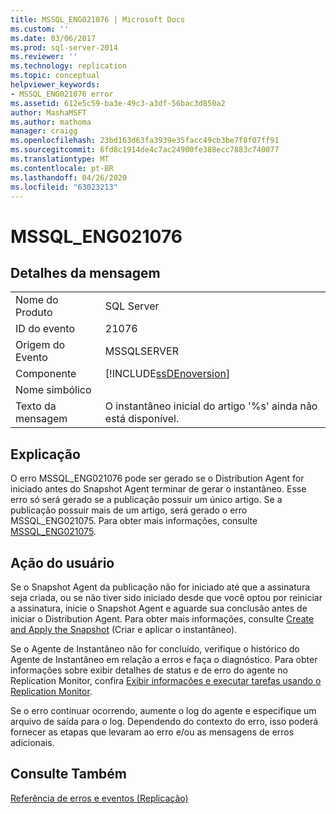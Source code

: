 ```yaml
---
title: MSSQL_ENG021076 | Microsoft Docs
ms.custom: ''
ms.date: 03/06/2017
ms.prod: sql-server-2014
ms.reviewer: ''
ms.technology: replication
ms.topic: conceptual
helpviewer_keywords:
- MSSQL_ENG021076 error
ms.assetid: 612e5c59-ba3e-49c3-a3df-56bac3d850a2
author: MashaMSFT
ms.author: mathoma
manager: craigg
ms.openlocfilehash: 23bd163d63fa3939e35facc49cb3be7f8f07ff91
ms.sourcegitcommit: 6fd8c1914de4c7ac24900fe388ecc7883c740077
ms.translationtype: MT
ms.contentlocale: pt-BR
ms.lasthandoff: 04/26/2020
ms.locfileid: "63023213"
---
```

# <a name="mssql_eng021076"></a>MSSQL_ENG021076
    
## <a name="message-details"></a>Detalhes da mensagem  
  
|||  
|-|-|  
|Nome do Produto|SQL Server|  
|ID do evento|21076|  
|Origem do Evento|MSSQLSERVER|  
|Componente|[!INCLUDE[ssDEnoversion](../../includes/ssdenoversion-md.md)]|  
|Nome simbólico||  
|Texto da mensagem|O instantâneo inicial do artigo '%s' ainda não está disponível.|  
  
## <a name="explanation"></a>Explicação  
 O erro MSSQL_ENG021076 pode ser gerado se o Distribution Agent for iniciado antes do Snapshot Agent terminar de gerar o instantâneo. Esse erro só será gerado se a publicação possuir um único artigo. Se a publicação possuir mais de um artigo, será gerado o erro MSSQL_ENG021075. Para obter mais informações, consulte [MSSQL_ENG021075](mssql-eng021075.md).  
  
## <a name="user-action"></a>Ação do usuário  
 Se o Snapshot Agent da publicação não for iniciado até que a assinatura seja criada, ou se não tiver sido iniciado desde que você optou por reiniciar a assinatura, inicie o Snapshot Agent e aguarde sua conclusão antes de iniciar o Distribution Agent. Para obter mais informações, consulte [Create and Apply the Snapshot](create-and-apply-the-snapshot.md) (Criar e aplicar o instantâneo).  
  
 Se o Agente de Instantâneo não for concluído, verifique o histórico do Agente de Instantâneo em relação a erros e faça o diagnóstico. Para obter informações sobre exibir detalhes de status e de erro do agente no Replication Monitor, confira [Exibir informações e executar tarefas usando o Replication Monitor](monitor/view-information-and-perform-tasks-replication-monitor.md).  
  
 Se o erro continuar ocorrendo, aumente o log do agente e especifique um arquivo de saída para o log. Dependendo do contexto do erro, isso poderá fornecer as etapas que levaram ao erro e/ou as mensagens de erros adicionais.  
  
## <a name="see-also"></a>Consulte Também  
 [Referência de erros e eventos &#40;Replicação&#41;](errors-and-events-reference-replication.md)  
  
  

